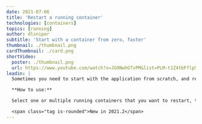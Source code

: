 ```yaml
---
date: 2021-07-06
title: 'Restart a running container'
technologies: [containers]
topics: [running]
author: dlsniper
subtitle: 'Start with a container from zero, faster'
thumbnail: ./thumbnail.png
cardThumbnail: ./card.png
shortVideo:
  poster: ./thumbnail.png
  url: https://www.youtube.com/watch?v=JG9NwhGTvPM&list=PLM-t1Z4tbFflp57RnfgjXOdpOg6fLhs_q&index=16
leadin: |
  Sometimes you need to start with the application from scratch, and rebuilding the container is not needed. That's where the _Restart_ feature comes in and helps you.

  **How to use:**

  Select one or multiple running containers that you want to restart, then click on the **Restart** button in the _Services_ window.

  <span class="tag is-rounded">New in 2021.2</span>
---
```

